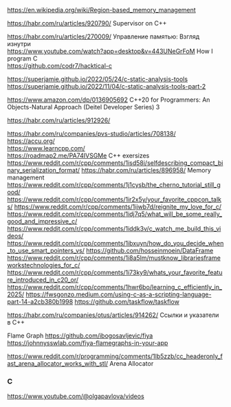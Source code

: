https://en.wikipedia.org/wiki/Region-based_memory_management

https://habr.com/ru/articles/920790/  Supervisor on C++

https://habr.com/ru/articles/270009/ Управление памятью: Взгляд изнутри  
https://www.youtube.com/watch?app=desktop&v=443UNeGrFoM How I program C  
https://github.com/codr7/hacktical-c  

https://superjamie.github.io/2022/05/24/c-static-analysis-tools  
https://superjamie.github.io/2022/11/04/c-static-analysis-tools-part-2  

https://www.amazon.com/dp/0136905692   C++20 for Programmers: An Objects-Natural Approach (Deitel Developer Series) 3

https://habr.com/ru/articles/912926/

https://habr.com/ru/companies/pvs-studio/articles/708138/  
https://accu.org/    
https://www.learncpp.com/  
https://roadmap2.me/PA74IVSGMe C++ exersizes
https://www.reddit.com/r/cpp/comments/1isd58i/selfdescribing_compact_binary_serialization_format/ 
https://habr.com/ru/articles/896958/  Memory management
https://www.reddit.com/r/cpp/comments/1j1cysb/the_cherno_tutorial_still_good/
https://www.reddit.com/r/cpp/comments/1ir2x5y/your_favorite_cppcon_talks/
https://www.reddit.com/r/cpp/comments/1ijwb7d/reignite_my_love_for_c/
https://www.reddit.com/r/cpp/comments/1idj7q5/what_will_be_some_really_good_and_impressive_c/
https://www.reddit.com/r/cpp/comments/1iddk3v/c_watch_me_build_this_videos/
https://www.reddit.com/r/cpp/comments/1ibxuyn/how_do_you_decide_when_to_use_smart_pointers_vs/
https://github.com/hosseinmoein/DataFrame
https://www.reddit.com/r/cpp/comments/1i8a5lm/mustknow_librariesframeworkstechnologies_for_c/
https://www.reddit.com/r/cpp/comments/1i73ky9/whats_your_favorite_feature_introduced_in_c20_or/
https://www.reddit.com/r/cpp/comments/1hwr6bo/learning_c_efficiently_in_2025/
https://fwsgonzo.medium.com/using-c-as-a-scripting-language-part-14-a2cb380b1998
https://github.com/taskflow/taskflow

https://habr.com/ru/companies/otus/articles/914262/ Ссылки и указатели в C++

Flame Graph
https://github.com/ibogosavljevic/fiya
https://johnnysswlab.com/fiya-flamegraphs-in-your-app

https://www.reddit.com/r/programming/comments/1lb5zzb/cc_headeronly_fast_arena_allocator_works_with_stl/ Arena Allocator

### C

https://www.youtube.com/@olgapavlova/videos
